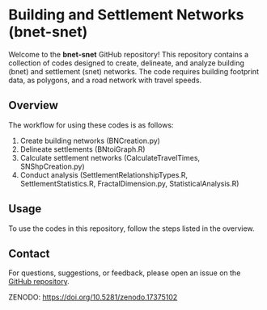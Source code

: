 # Building and Settlement Networks (bnet-snet)

Welcome to the **bnet-snet** GitHub repository! This repository contains a collection of codes designed to create, delineate, and analyze building (bnet) and settlement (snet) networks. The code requires building footprint data, as polygons, and a road network with travel speeds. 

## Overview

The workflow for using these codes is as follows:

1. Create building networks (BNCreation.py)
2. Delineate settlements (BNtoiGraph.R)
3. Calculate settlement networks (CalculateTravelTimes, SNShpCreation.py)
4. Conduct analysis (SettlementRelationshipTypes.R, SettlementStatistics.R, FractalDimension.py, StatisticalAnalysis.R)

## Usage

To use the codes in this repository, follow the steps listed in the overview.


## Contact

For questions, suggestions, or feedback, please open an issue on the [GitHub repository](https://github.com/yraeth/bnet-snet/issues).

ZENODO: https://doi.org/10.5281/zenodo.17375102
